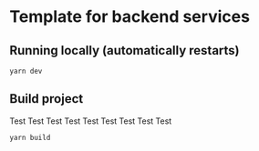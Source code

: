 # Template for backend services

## Running locally (automatically restarts)

```
yarn dev
```

## Build project
Test Test Test Test Test Test Test Test Test
```
yarn build
```

